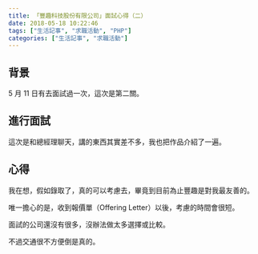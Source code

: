 ```yaml
---
title: 「豐趣科技股份有限公司」面試心得（二）
date: 2018-05-18 10:22:46
tags: ["生活記事", "求職活動", "PHP"]
categories: ["生活記事", "求職活動"]
---
```


## 背景
5 月 11 日有去面試過一次，這次是第二關。

## 進行面試
這次是和總經理聊天，講的東西其實差不多，我也把作品介紹了一遍。

## 心得
我在想，假如錄取了，真的可以考慮去，畢竟到目前為止豐趣是對我最友善的。

唯一擔心的是，收到報價單（Offering Letter）以後，考慮的時間會很短。

面試的公司還沒有很多，沒辦法做太多選擇或比較。

不過交通很不方便倒是真的。